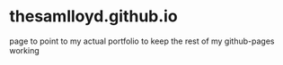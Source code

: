 # thesamlloyd.github.io
page to point to my actual portfolio to keep the rest of my github-pages working
